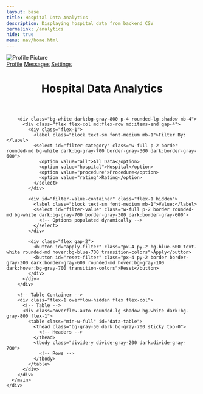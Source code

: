 ```yaml
---
layout: base 
title: Hospital Data Analytics
description: Displaying hospital data from backend CSV
permalink: /analytics
hide: true
menu: nav/home.html
---
```



<div class="min-h-screen bg-gray-100 dark:bg-gray-900 text-gray-900 dark:text-gray-100">
  <div class="grid grid-cols-1 md:grid-cols-[12rem_1fr] min-h-screen">
    <!-- Sidebar -->
    <!-- Sidebar -->
    <div class="bg-gray-200 dark:bg-gray-800 p-4 shadow-md">
      <div class="flex justify-center mb-6">
        <img class="w-24 h-24 rounded-full border-4 border-gray-800 dark:border-gray-100" src="{{site.baseurl}}/images/logo.png" alt="Profile Picture" />
      </div>
      <nav class="space-y-4 text-center md:text-left">
        <a href="#profile" class="block font-medium hover:text-blue-600 dark:hover:text-blue-400 transition-colors">Profile</a>
        <a href="#messages" class="block font-medium hover:text-blue-600 dark:hover:text-blue-400 transition-colors">Messages</a>
        <a href="#settings" class="block font-medium hover:text-blue-600 dark:hover:text-blue-400 transition-colors">Settings</a>
      </nav>
    </div>
    <!-- Main Content Area -->
    <div class="flex flex-col h-screen">
      <!-- Header -->
      <header class="bg-white dark:bg-gray-800 p-4 shadow-sm">
        <h1 class="text-2xl font-bold text-center">Hospital Data Analytics</h1>
      </header>
<!-- Content -->
      <main class="flex-1 flex flex-col p-4 bg-gray-100 dark:bg-gray-900 overflow-hidden">
        <!-- Status Message -->
        <div id="status-message" class="hidden p-4 mb-4 rounded-lg"></div>

  <!-- Filter Controls -->
        <div class="bg-white dark:bg-gray-800 p-4 rounded-lg shadow mb-4">
          <div class="flex flex-col md:flex-row md:items-end gap-4">
            <div class="flex-1">
              <label class="block text-sm font-medium mb-1">Filter By:</label>
              <select id="filter-category" class="w-full p-2 border rounded-md bg-white dark:bg-gray-700 border-gray-300 dark:border-gray-600">
                <option value="all">All Data</option>
                <option value="hospital">Hospital</option>
                <option value="procedure">Procedure</option>
                <option value="rating">Rating</option>
              </select>
            </div>

            <div id="filter-value-container" class="flex-1 hidden">
              <label class="block text-sm font-medium mb-1">Value:</label>
              <select id="filter-value" class="w-full p-2 border rounded-md bg-white dark:bg-gray-700 border-gray-300 dark:border-gray-600">
                <!-- Options populated dynamically -->
              </select>
            </div>

            <div class="flex gap-2">
              <button id="apply-filter" class="px-4 py-2 bg-blue-600 text-white rounded-md hover:bg-blue-700 transition-colors">Apply</button>
              <button id="reset-filter" class="px-4 py-2 border border-gray-300 dark:border-gray-600 rounded-md hover:bg-gray-100 dark:hover:bg-gray-700 transition-colors">Reset</button>
            </div>
          </div>
        </div>

        <!-- Table Container -->
        <div class="flex-1 overflow-hidden flex flex-col">
          <!-- Table -->
          <div class="overflow-auto rounded-lg shadow bg-white dark:bg-gray-800 flex-1">
            <table class="min-w-full" id="data-table">
              <thead class="bg-gray-50 dark:bg-gray-700 sticky top-0">
                <!-- Headers -->
              </thead>
              <tbody class="divide-y divide-gray-200 dark:divide-gray-700">
                <!-- Rows -->
              </tbody>
            </table>
          </div>
        </div>
      </main>
    </div>
  </div>
</div>

<script type="module">
import { pythonURI, fetchOptions } from '{{site.baseurl}}/assets/js/api/config.js';

document.addEventListener('DOMContentLoaded', async () => {
  const statusEl = document.getElementById('status-message');
  const tableHead = document.querySelector("#data-table thead");
  const tableBody = document.querySelector("#data-table tbody");
  const filterCategory = document.getElementById('filter-category');
  const filterValue = document.getElementById('filter-value');
  const filterValueContainer = document.getElementById('filter-value-container');
  const applyFilter = document.getElementById('apply-filter');
  const resetFilter = document.getElementById('reset-filter');
  
  let allData = [];
  let filteredData = [];

  // Show loading state
  function showLoading(message) {
    statusEl.textContent = message;
    statusEl.className = "p-4 mb-4 text-blue-800 bg-blue-100 dark:bg-blue-200 dark:text-blue-800 rounded-lg";
    statusEl.classList.remove("hidden");
  }

  // Show error message
  function showError(message) {
    statusEl.textContent = message;
    statusEl.className = "p-4 mb-4 text-red-800 bg-red-100 dark:bg-red-200 dark:text-red-800 rounded-lg";
    statusEl.classList.remove("hidden");
  }

  // Hide status message
  function hideStatus() {
    statusEl.classList.add("hidden");
  }

  // Fetch data from backend API
  async function fetchData() {
    showLoading("Loading hospital data...");
    tableHead.innerHTML = '';
    tableBody.innerHTML = '';
    
    try {
      const response = await fetch(`${pythonURI}/api/analytics`, {
        ...fetchOptions,
        method: "GET"
      });
      
      if (!response.ok) {
        throw new Error(`HTTP error! Status: ${response.status}`);
      }
      
      const result = await response.json();
      
      if (!result.success) {
        throw new Error(result.error || "Failed to load data");
      }
      
      if (result.data && result.data.length > 0) {
        allData = result.data;
        filteredData = [...allData];
        renderTable();
        setupFilters();
        hideStatus();
      } else {
        showError("No data available");
      }
    } catch (error) {
      console.error('Error:', error);
      showError(`Error loading data: ${error.message}`);
      tableBody.innerHTML = `
        <tr>
          <td colspan="100%" class="px-6 py-4 text-center text-gray-500">
            Failed to load data. Please try again later.
          </td>
        </tr>`;
    }
  }

  // Render the data table
  function renderTable(data = filteredData) {
    tableHead.innerHTML = '';
    tableBody.innerHTML = '';
    
    if (data.length === 0) {
      tableBody.innerHTML = `
        <tr>
          <td colspan="100%" class="px-6 py-4 text-center text-gray-500">
            No matching data found
          </td>
        </tr>`;
      return;
    }
    
    // Create headers from first item's keys
    const headerRow = document.createElement('tr');
    Object.keys(data[0]).forEach(key => {
      if (key.startsWith('_')) return; // Skip internal fields
      
      const th = document.createElement('th');
      th.className = 'px-6 py-3 text-left text-xs font-medium text-gray-500 dark:text-gray-300 uppercase tracking-wider';
      th.textContent = formatHeader(key);
      headerRow.appendChild(th);
    });
    tableHead.appendChild(headerRow);
    
    // Create table rows
    data.forEach(item => {
      const row = document.createElement('tr');
      row.className = 'hover:bg-gray-50 dark:hover:bg-gray-700 transition-colors';
      
      Object.entries(item).forEach(([key, value]) => {
        if (key.startsWith('_')) return;
        
        const td = document.createElement('td');
        td.className = 'px-6 py-4 whitespace-nowrap text-sm text-gray-700 dark:text-gray-300';

        td.textContent = value !== null ? value : '';
        row.appendChild(td);
      });
      
      tableBody.appendChild(row);
    });
  }

  function formatHeader(key) {
    return key
      .replace(/_/g, ' ')                      // Replace underscores with spaces
      .replace(/([a-z])([A-Z])/g, '$1 $2')     // Add space before capital letters
      .replace(/\b\w/g, l => l.toUpperCase())  // Capitalize first letter of each word
      .trim();
  }

  // Set up filter controls
  function setupFilters() {
    filterCategory.addEventListener('change', () => {
      const category = filterCategory.value;
      
      if (category === 'all') {
        filterValueContainer.classList.add('hidden');
        return;
      }
      
      filterValueContainer.classList.remove('hidden');
      
      // Get unique values for the selected category
      const uniqueValues = [...new Set(allData.map(item => {
        if (category === 'hospital') return item.HOSPITAL || item.HOSPITAL_NAME;
        if (category === 'procedure') return item.PROCEDURE || item.PERFORMANCE_MEASURE;
        if (category === 'rating') return item.RATING;
        return item[category.toUpperCase()];
      }))].filter(Boolean).sort();
      
      // Populate value dropdown
      filterValue.innerHTML = '';
      uniqueValues.forEach(value => {
        const option = document.createElement('option');
        option.value = value;
        option.textContent = value;
        filterValue.appendChild(option);
      });
    });
    
    applyFilter.addEventListener('click', () => {
      const category = filterCategory.value;
      const value = filterValue.value;
      
      if (category === 'all') {
        filteredData = [...allData];
        renderTable();
        return;
      }
      
      // Filter the data
      filteredData = allData.filter(item => {
        const itemValue = category === 'hospital' ? (item.HOSPITAL || item.HOSPITAL_NAME) :
                         category === 'procedure' ? (item.PROCEDURE || item.PERFORMANCE_MEASURE) :
                         item[category.toUpperCase()];
        return itemValue === value;
      });
      
      renderTable();
    });
    
    resetFilter.addEventListener('click', () => {
      filterCategory.value = 'all';
      filterValueContainer.classList.add('hidden');
      filteredData = [...allData];
      renderTable();
    });
  }

  // Initial data load
  await fetchData();
});
</script>